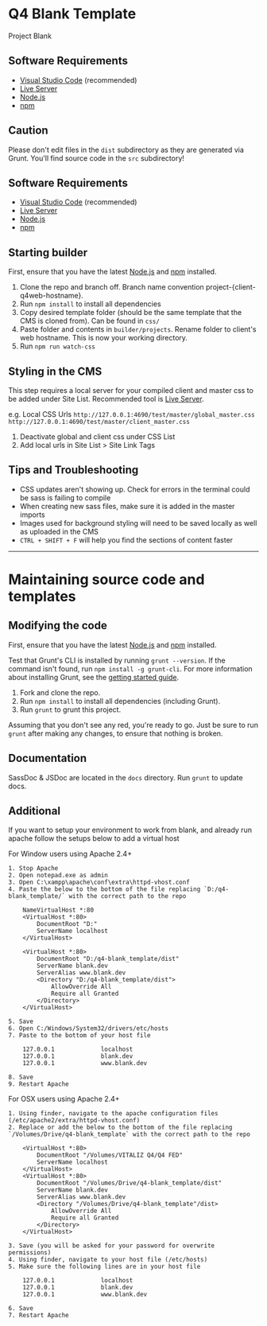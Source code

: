# Q4 Blank Template

Project Blank

## Software Requirements
- [Visual Studio Code](https://code.visualstudio.com/) (recommended)
- [Live Server](https://marketplace.visualstudio.com/items?itemName=ritwickdey.LiveServer)
- [Node.js](http://nodejs.org/)
- [npm](http://npmjs.org/)

## Caution
Please don't edit files in the `dist` subdirectory as they are generated via Grunt. You'll find source code in the `src` subdirectory!

## Software Requirements
- [Visual Studio Code](https://code.visualstudio.com/) (recommended)
- [Live Server](https://marketplace.visualstudio.com/items?itemName=ritwickdey.LiveServer)
- [Node.js](http://nodejs.org/)
- [npm](http://npmjs.org/)

## Starting builder
First, ensure that you have the latest [Node.js](http://nodejs.org/) and [npm](http://npmjs.org/) installed.

1. Clone the repo and branch off. Branch name convention project-{client-q4web-hostname}.
2. Run `npm install` to install all dependencies
3. Copy desired template folder (should be the same template that the CMS is cloned from). Can be found in `css/`
4. Paste folder and contents in `builder/projects`. Rename folder to client's web hostname. This is now your working directory.
5. Run `npm run watch-css`

## Styling in the CMS
This step requires a local server for your compiled client and master css to be added under Site List. Recommended tool is [Live Server](https://marketplace.visualstudio.com/items?itemName=ritwickdey.LiveServer).

e.g. Local CSS Urls
`http://127.0.0.1:4690/test/master/global_master.css`
`http://127.0.0.1:4690/test/master/client_master.css`

1. Deactivate global and client css under CSS List
2. Add local urls in Site List > Site Link Tags

## Tips and Troubleshooting

- CSS updates aren't showing up. Check for errors in the terminal could be sass is failing to compile
- When creating new sass files, make sure it is added in the master imports
- Images used for background styling will need to be saved locally as well as uploaded in the CMS
- `CTRL + SHIFT + F` will help you find the sections of content faster


--------------------------------------------------------------------------------------------------

# Maintaining source code and templates

## Modifying the code
First, ensure that you have the latest [Node.js](http://nodejs.org/) and [npm](http://npmjs.org/) installed.

Test that Grunt's CLI is installed by running `grunt --version`.  If the command isn't found, run `npm install -g grunt-cli`.  For more information about installing Grunt, see the [getting started guide](http://gruntjs.com/getting-started).

1. Fork and clone the repo.
2. Run `npm install` to install all dependencies (including Grunt).
3. Run `grunt` to grunt this project.

Assuming that you don't see any red, you're ready to go. Just be sure to run `grunt` after making any changes, to ensure that nothing is broken.

## Documentation
SassDoc & JSDoc are located in the `docs` directory. Run `grunt` to update docs.

## Additional

If you want to setup your environment to work from blank, and already run apache follow the setups below to add a virtual host

For Window users using Apache 2.4+

	1. Stop Apache
	2. Open notepad.exe as admin
	3. Open C:\xampp\apache\conf\extra\httpd-vhost.conf
	4. Paste the below to the bottom of the file replacing `D:/q4-blank_template/` with the correct path to the repo

		NameVirtualHost *:80
		<VirtualHost *:80>
			DocumentRoot "D:"
			ServerName localhost
		</VirtualHost>

		<VirtualHost *:80>
			DocumentRoot "D:/q4-blank_template/dist"
			ServerName blank.dev
			ServerAlias www.blank.dev
			<Directory "D:/q4-blank_template/dist">
				AllowOverride All
				Require all Granted
			</Directory>
		</VirtualHost>

	5. Save
	6. Open C:/Windows/System32/drivers/etc/hosts
	7. Paste to the bottom of your host file

		127.0.0.1             localhost
		127.0.0.1             blank.dev
		127.0.0.1             www.blank.dev

	8. Save
	9. Restart Apache

For OSX users using Apache 2.4+

	1. Using finder, navigate to the apache configuration files (/etc/apache2/extra/httpd-vhost.conf)
	2. Replace or add the below to the bottom of the file replacing `/Volumes/Drive/q4-blank_template` with the correct path to the repo

		<VirtualHost *:80>
			DocumentRoot "/Volumes/VITALIZ Q4/Q4 FED"
			ServerName localhost
		</VirtualHost>
		<VirtualHost *:80>
			DocumentRoot "/Volumes/Drive/q4-blank_template/dist"
			ServerName blank.dev
			ServerAlias www.blank.dev
			<Directory "/Volumes/Drive/q4-blank_template"/dist>
				AllowOverride All
				Require all Granted
			</Directory>
		</VirtualHost>

	3. Save (you will be asked for your password for overwrite permissions)
	4. Using finder, navigate to your host file (/etc/hosts)
	5. Make sure the following lines are in your host file

		127.0.0.1             localhost
		127.0.0.1             blank.dev
		127.0.0.1             www.blank.dev

	6. Save
	7. Restart Apache